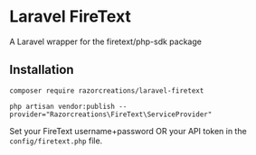 # Laravel FireText

A Laravel wrapper for the firetext/php-sdk package

## Installation

```
composer require razorcreations/laravel-firetext

php artisan vendor:publish --provider="Razorcreations\FireText\ServiceProvider"
```

Set your FireText username+password OR your API token in the `config/firetext.php` file.

